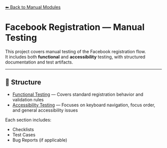 [⬅ Back to Manual Modules](../README.md)

# Facebook Registration — Manual Testing

This project covers manual testing of the Facebook registration flow.  
It includes both **functional** and **accessibility** testing, with structured documentation and test artifacts.

---

## 📁 Structure

- [Functional Testing](./functional) — Covers standard registration behavior and validation rules  
- [Accessibility Testing](./accessibility) — Focuses on keyboard navigation, focus order, and general accessibility issues

Each section includes:
- Checklists  
- Test Cases  
- Bug Reports (if applicable)
